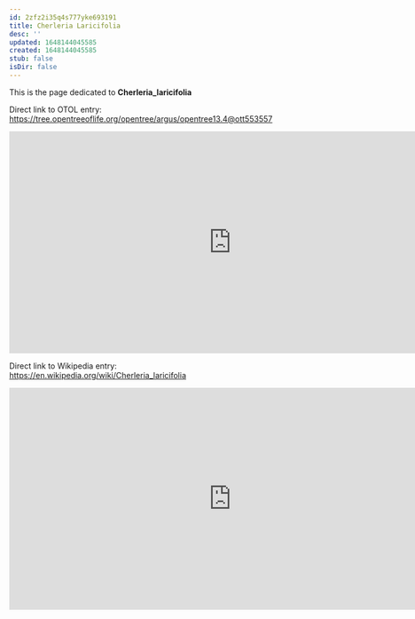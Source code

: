 ```yaml
---
id: 2zfz2i35q4s777yke693191
title: Cherleria Laricifolia
desc: ''
updated: 1648144045585
created: 1648144045585
stub: false
isDir: false
---
```

This is the page dedicated to **Cherleria_laricifolia**


Direct link to OTOL entry: https://tree.opentreeoflife.org/opentree/argus/opentree13.4@ott553557



<html>
    <body>
    <iframe src="https://tree.opentreeoflife.org/opentree/argus/opentree13.4@ott553557"
    width="800" height="400" frameborder="0" allowfullscreen> </iframe>
    </body>
</html>
    


Direct link to Wikipedia entry: https://en.wikipedia.org/wiki/Cherleria_laricifolia



<html>
    <body>
    <iframe src="https://en.wikipedia.org/wiki/Cherleria_laricifolia"
    width="800" height="400" frameborder="0" allowfullscreen> </iframe>
    </body>
</html>
    
